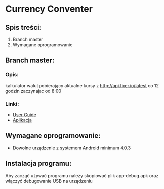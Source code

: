 # Currency Conventer

## Spis treści:
1. Branch master
2. Wymagane oprogramowanie


## Branch master:
### Opis:
kalkulator walut pobierający aktualne kursy z http://api.fixer.io/latest co 12 godzin zaczynajac od 8:00

### Linki:
* [User Guide](https://github.com/mgonip/Currency/tree/master/docs)
* [Aplikacja](https://github.com/mgonip/Currency/tree/master/docs)

## Wymagane oprogramowanie:
* Dowolne urządzenie z systemem Android minimum 4.0.3 

## Instalacja programu:
Aby zacząć używać programu należy skopiować plik app-debug.apk oraz włączyć debugowanie USB na urządzeniu
